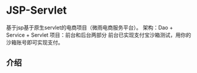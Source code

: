 # JSP-Servlet
基于jsp基于原生servlet的电商项目（微雨电商服务平台）。 架构：Dao + Service + Servlet 项目：前台和后台两部分 前台已实现支付宝沙箱测试，用你的沙箱账号即可实现支付。
## 介绍
